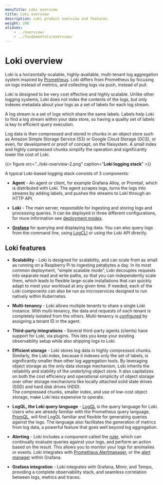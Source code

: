 ```yaml
---
menuTitle: Loki overview
title: Loki overview
description: Loki product overview and features.
weight: 200
aliases:
    - ../overview/
    - ../fundamentals/overview/
---
```


# Loki overview

Loki is a horizontally-scalable, highly-available, multi-tenant log aggregation system inspired by [Prometheus](https://prometheus.io/). Loki differs from Prometheus by focusing on logs instead of metrics, and collecting logs via push, instead of pull.

Loki is designed to be very cost effective and highly scalable. Unlike other logging systems, Loki does not index the contents of the logs, but only indexes metadata about your logs as a set of labels for each log stream.

A log stream is a set of logs which share the same labels. Labels help Loki to find a log stream within your data store, so having a quality set of labels is key to efficient query execution.

Log data is then compressed and stored in chunks in an object store such as Amazon Simple Storage Service (S3) or Google Cloud Storage (GCS), or even, for development or proof of concept, on the filesystem. A small index and highly compressed chunks simplify the operation and significantly lower the cost of Loki.

{{< figure  src="../loki-overview-2.png" caption="**Loki logging stack**" >}}

A typical Loki-based logging stack consists of 3 components:

- **Agent** - An agent or client, for example Grafana Alloy, or Promtail, which is distributed with Loki. The agent scrapes logs, turns the logs into streams by adding labels, and pushes the streams to Loki through an HTTP API.

- **Loki** - The main server, responsible for ingesting and storing logs and processing queries. It can be deployed in three different configurations, for more information see [deployment modes](../deployment-modes/).
  
- **[Grafana](https://github.com/grafana/grafana)** for querying and displaying log data. You can also query logs from the command line, using [LogCLI](../../query/logcli/) or using the Loki API directly.

## Loki features

- **Scalability** - Loki is designed for scalability, and can scale from as small as running on a Raspberry Pi to ingesting petabytes a day. 
In its most common deployment, “simple scalable mode”, Loki decouples requests into separate read and write paths, so that you can independently scale them, which leads to flexible large-scale installations that can quickly adapt to meet your workload at any given time.
If needed, each of the Loki components can also be run as microservices designed to run natively within Kubernetes.

- **Multi-tenancy** - Loki allows multiple tenants to share a single Loki instance. With multi-tenancy, the data and requests of each tenant is completely isolated from the others.
Multi-tenancy is [configured](../../operations/multi-tenancy/) by assigning a tenant ID in the agent.

- **Third-party integrations** - Several third-party agents (clients) have support for Loki, via plugins. This lets you keep your existing observability setup while also shipping logs to Loki.

- **Efficient storage** - Loki stores log data in highly compressed chunks.
Similarly, the Loki index, because it indexes only the set of labels, is significantly smaller than other log aggregation tools.
By leveraging object storage as the only data storage mechanism, Loki inherits the reliability and stability of the underlying object store. It also capitalizes on both the cost efficiency and operational simplicity of object storage over other storage mechanisms like locally attached solid state drives (SSD) and hard disk drives (HDD).  
The compressed chunks, smaller index, and use of low-cost object storage, make Loki less expensive to operate.

- **LogQL, the Loki query language** - [LogQL](../../query/) is the query language for Loki.  Users who are already familiar with the Prometheus query language, [PromQL](https://prometheus.io/docs/prometheus/latest/querying/basics/), will find LogQL familiar and flexible for generating queries against the logs.
The language also facilitates the generation of metrics from log data,
a powerful feature that goes well beyond log aggregation.

- **Alerting** - Loki includes a component called the [ruler](../../alert/), which can continually evaluate queries against your logs, and perform an action based on the result. This allows you to monitor your logs for anomalies or events. Loki integrates with [Prometheus Alertmanager](https://prometheus.io/docs/alerting/latest/alertmanager/), or the [alert manager](/docs/grafana/latest/alerting) within Grafana.

- **Grafana integration** - Loki integrates with Grafana, Mimir, and Tempo, providing a complete observability stack, and seamless correlation between logs, metrics and traces.
